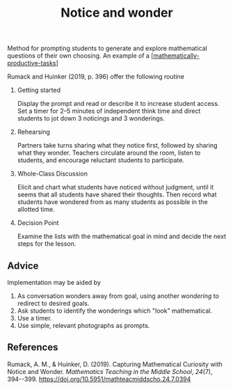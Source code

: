 ﻿---
title: Notice and wonder
---
Method for prompting students to generate and explore mathematical questions of their own choosing. An example of a [[mathematically-productive-tasks]]

Rumack and Huinker (2019, p. 396) offer the following routine

1. Getting started

    Display the prompt and read or describe it to increase student access. Set a timer for 2–5 minutes of independent think time and direct students to jot down 3 noticings and 3 wonderings. 

2. Rehearsing 

    Partners take turns sharing what they notice first, followed by sharing what they wonder. Teachers circulate around the room, listen to students, and encourage reluctant students to participate. 
4. Whole-Class Discussion 

    Elicit and chart what students have noticed without judgment, until it seems that all students have shared their thoughts. Then record what students have wondered from as many students as possible in the allotted time. 
6. Decision Point 

    Examine the lists with the mathematical goal in mind and decide the next steps for the lesson.

## Advice

Implementation may be aided by 

1. As conversation wonders away from goal, using another _wondering_ to redirect to desired goals.
2. Ask students to identify the wonderings which "look" mathematical.
3. Use a timer.
4. Use simple, relevant photographs as prompts.

## References

Rumack, A. M., & Huinker, D. (2019). Capturing Mathematical Curiosity with Notice and Wonder. *Mathematics Teaching in the Middle School*, *24*(7), 394--399. <https://doi.org/10.5951/mathteacmiddscho.24.7.0394>

[//begin]: # "Autogenerated link references for markdown compatibility"
[mathematically-productive-tasks]: mathematically-productive-tasks "Mathematically productive tasks"
[//end]: # "Autogenerated link references"